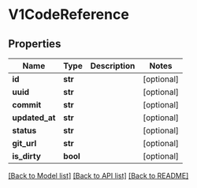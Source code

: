 # V1CodeReference

## Properties
Name | Type | Description | Notes
------------ | ------------- | ------------- | -------------
**id** | **str** |  | [optional] 
**uuid** | **str** |  | [optional] 
**commit** | **str** |  | [optional] 
**updated_at** | **str** |  | [optional] 
**status** | **str** |  | [optional] 
**git_url** | **str** |  | [optional] 
**is_dirty** | **bool** |  | [optional] 

[[Back to Model list]](../README.md#documentation-for-models) [[Back to API list]](../README.md#documentation-for-api-endpoints) [[Back to README]](../README.md)


